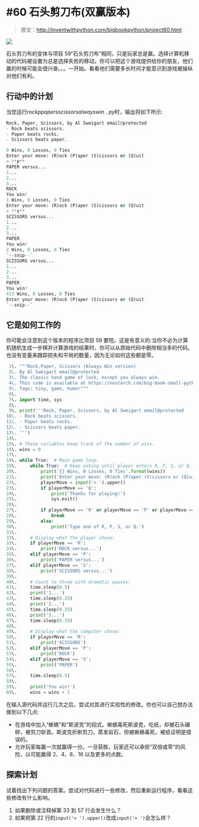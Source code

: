# #60 石头剪刀布(双赢版本)

> 原文：<http://inventwithpython.com/bigbookpython/project60.html>

![](img/9d995d63aaead72cad01120081eb8f75.png)

石头剪刀布的变体与项目 59“石头剪刀布”相同，只是玩家总是赢。选择计算机移动的代码被设置为总是选择失败的移动。你可以把这个游戏提供给你的朋友，他们赢的时候可能会很兴奋。。。一开始。看看他们需要多长时间才能意识到游戏被操纵对他们有利。

## 行动中的计划

当您运行*rockppapersscissorsalwayswin . py*时，输出将如下所示:

```py
Rock, Paper, Scissors, by Al Sweigart email@protected
- Rock beats scissors.
- Paper beats rocks.
- Scissors beats paper.

0 Wins, 0 Losses, 0 Ties
Enter your move: (R)ock (P)aper (S)cissors or (Q)uit
> **p**
PAPER versus...
1...
2...
3...
ROCK
You win!
1 Wins, 0 Losses, 0 Ties
Enter your move: (R)ock (P)aper (S)cissors or (Q)uit
> **s**
SCISSORS versus...
1...
2...
3...
PAPER
You win!
2 Wins, 0 Losses, 0 Ties
`--snip--`
SCISSORS versus...
1...
2...
3...
PAPER
You win!
413 Wins, 0 Losses, 0 Ties
Enter your move: (R)ock (P)aper (S)cissors or (Q)uit
`--snip--`
```

## 它是如何工作的

你可能会注意到这个版本的程序比项目 59 要短。这是有意义的:当你不必为计算机随机生成一步棋并计算游戏的结果时，你可以从原始代码中删除相当多的代码。也没有变量来跟踪损失和平局的数量，因为无论如何这些都是零。

```py
 1\. """Rock,Paper, Scissors (Always Win version)
 2\. By Al Sweigart email@protected
 3\. The classic hand game of luck, except you always win.
 4\. This code is available at https://nostarch.com/big-book-small-python-programming
 5\. Tags: tiny, game, humor"""
 6\. 
 7\. import time, sys
 8\. 
 9\. print('''Rock, Paper, Scissors, by Al Sweigart email@protected
10\. - Rock beats scissors.
11\. - Paper beats rocks.
12\. - Scissors beats paper.
13\. ''')
14\. 
15\. # These variables keep track of the number of wins.
16\. wins = 0
17\. 
18\. while True:  # Main game loop.
19\.     while True:  # Keep asking until player enters R, P, S, or Q.
20\.         print('{} Wins, 0 Losses, 0 Ties'.format(wins))
21\.         print('Enter your move: (R)ock (P)aper (S)cissors or (Q)uit')
22\.         playerMove = input('> ').upper()
23\.         if playerMove == 'Q':
24\.             print('Thanks for playing!')
25\.             sys.exit()
26\. 
27\.         if playerMove == 'R' or playerMove == 'P' or playerMove == 'S':
28\.             break
29\.         else:
30\.             print('Type one of R, P, S, or Q.')
31\. 
32\.     # Display what the player chose:
33\.     if playerMove == 'R':
34\.         print('ROCK versus...')
35\.     elif playerMove == 'P':
36\.         print('PAPER versus...')
37\.     elif playerMove == 'S':
38\.         print('SCISSORS versus...')
39\. 
40\.     # Count to three with dramatic pauses:
41\.     time.sleep(0.5)
42\.     print('1...')
43\.     time.sleep(0.25)
44\.     print('2...')
45\.     time.sleep(0.25)
46\.     print('3...')
47\.     time.sleep(0.25)
48\. 
49\.     # Display what the computer chose:
50\.     if playerMove == 'R':
51\.         print('SCISSORS')
52\.     elif playerMove == 'P':
53\.         print('ROCK')
54\.     elif playerMove == 'S':
55\.         print('PAPER')
56\. 
57\.     time.sleep(0.5)
58\. 
59\.     print('You win!')
60\.     wins = wins + 1 
```

在输入源代码并运行几次之后，尝试对其进行实验性的修改。你也可以自己想办法做到以下几点:

*   在游戏中加入“蜥蜴”和“斯波克”的招式。蜥蜴毒死斯波克，吃纸，却被石头碾碎，被剪刀斩首。斯波克折断剪刀，蒸发岩石，但被蜥蜴毒死，被纸证明是错误的。
*   允许玩家每赢一次就赢得一分。一旦获胜，玩家还可以承担“双倍或零”的风险，以可能赢得 2、4、8、16 以及更多的点数。

## 探索计划

试着找出下列问题的答案。尝试对代码进行一些修改，然后重新运行程序，看看这些修改有什么影响。

1.  如果删除或注释掉第 33 到 57 行会发生什么？
2.  如果把第 22 行的`input('> ').upper()`改成`input('> ')`会怎么样？